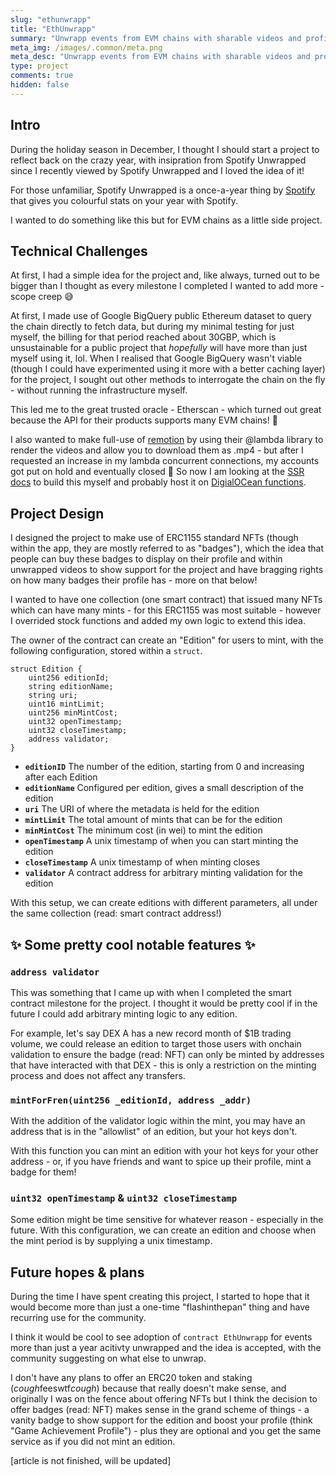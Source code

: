 ```yaml
---
slug: "ethunwrapp"
title: "EthUnwrapp"
summary: "Unwrapp events from EVM chains with sharable videos and profile pages"
meta_img: /images/.common/meta.png
meta_desc: "Unwrapp events from EVM chains with sharable videos and profile pages"
type: project
comments: true
hidden: false
---
```


## Intro
During the holiday season in December, I thought I should start a project to reflect back on the crazy year, with insipration from Spotify Unwrapped since I recently viewed by Spotify Unwrapped and I loved the idea of it!

For those unfamiliar, Spotify Unwrapped is a once-a-year thing by [Spotify](https://spotify.com) that gives you colourful stats on your year with Spotify.

I wanted to do something like this but for EVM chains as a little side project.

## Technical Challenges
At first, I had a simple idea for the project and, like always, turned out to be bigger than I thought as every milestone I completed I wanted to add more - scope creep 😅

At first, I made use of Google BigQuery public Ethereum dataset to query the chain directly to fetch data, but during my minimal testing for just myself, the billing for that period reached about 30GBP, which is unsustainable for a public project that _hopefully_ will have more than just myself using it, lol. When I realised that Google BigQuery wasn't viable (though I could have experimented using it more with a better caching layer) for the project, I sought out other methods to interrogate the chain on the fly - without running the infrastructure myself. 

This led me to the great trusted oracle - Etherscan - which turned out great because the API for their products supports many EVM chains! 🤩

I also wanted to make full-use of [remotion](https://www.remotion.dev/) by using their @lambda library to render the videos and allow you to download them as .mp4 - but after I requested an increase in my lambda concurrent connections, my accounts got put on hold and eventually closed 😬 So now I am looking at the [SSR docs](https://www.remotion.dev/docs/ssr) to build this myself and probably host it on [DigialOCean functions](https://m.do.co/c/b1c2c28c6822).

## Project Design
I designed the project to make use of ERC1155 standard NFTs (though within the app, they are mostly referred to as "badges"), which the idea that people can buy these badges to display on their profile and within unwrapped videos to show support for the project and have bragging rights on how many badges their profile has - more on that below!

I wanted to have one collection (one smart contract) that issued many NFTs which can have many mints - for this ERC1155 was most suitable - however I overrided stock functions and added my own logic to extend this idea.

The owner of the contract can create an "Edition" for users to mint, with the following configuration, stored within a `struct`.

```sol
struct Edition {
    uint256 editionId;
    string editionName;
    string uri;
    uint16 mintLimit;  
    uint256 minMintCost;     
    uint32 openTimestamp;
    uint32 closeTimestamp;
    address validator;
}  
```

* **`editionID`** The number of the edition, starting from 0 and increasing after each Edition
* **`editionName`** Configured per edition, gives a small description of the edition
* **`uri`** The URI of where the metadata is held for the edition
* **`mintLimit`** The total amount of mints that can be for the edition
* **`minMintCost`** The minimum cost (in wei) to mint the edition
* **`openTimestamp`** A unix timestamp of when you can start minting the edition
* **`closeTimestamp`** A unix timestamp of when minting closes
* **`validator`** A contract address for arbitrary minting validation for the edition

With this setup, we can create editions with different parameters, all under the same collection (read: smart contract address!)

## ✨ Some pretty cool notable features ✨ 

### `address validator`

This was something that I came up with when I completed the smart contract milestone for the project. I thought it would be pretty cool if in the future I could add arbitrary minting logic to any edition. 

For example, let's say DEX A has a new record month of $1B trading volume, we could release an edition to target those users with onchain validation to ensure the badge (read: NFT) can only be minted by addresses that have interacted with that DEX - this is only a restriction on the minting process and does not affect any transfers.

### `mintForFren(uint256 _editionId, address _addr)`

With the addition of the validator logic within the mint, you may have an address that is in the "allowlist" of an edition, but your hot keys don't. 

With this function you can mint an edition with your hot keys for your other address - or, if you have friends and want to spice up their profile, mint a badge for them!

### `uint32 openTimestamp` & `uint32 closeTimestamp`

Some edition might be time sensitive for whatever reason - especially in the future. With this configuration, we can create an edition and choose when the mint period is by supplying a unix timestamp.

## Future hopes & plans
During the time I have spent creating this project, I started to hope that it would become more than just a one-time "flashinthepan" thing and have recurring use for the community.

I think it would be cool to see adoption of `contract EthUnwrapp` for events more than just a year acitivty unwrapped and the idea is accepted, with the community suggesting on what else to unwrap.

I don't have any plans to offer an ERC20 token and staking (*cough*feeswtf*cough*) because that really doesn't make sense, and originally I was on the fence about offering NFTs but I think the decision to offer badges (read: NFT) makes sense in the grand scheme of things - a vanity badge to show support for the edition and boost your profile (think "Game Achievement Profile") - plus they are optional and you get the same service as if you did not mint an edition.

[article is not finished, will be updated]